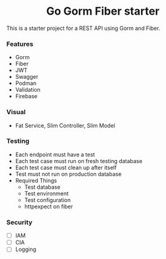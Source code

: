 <h1 align="center">Go Gorm Fiber starter</h1>

This is a starter project for a REST API using Gorm and Fiber.

### Features

- Gorm
- Fiber
- JWT
- Swagger
- Podman
- Validation
- Firebase

### Visual

- Fat Service, Slim Controller, Slim Model

### Testing

- Each endpoint must have a test
- Each test case must run on fresh testing database
- Each test case must clean up after itself
- Test must not run on production database
- Required Things
  - Test database
  - Test environment
  - Test configuration
  - httpexpect on fiber

### Security

- [ ] IAM
- [ ] CIA
- [ ] Logging
